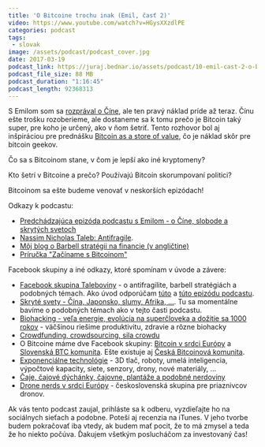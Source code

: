 ```yaml
---
title: 'O Bitcoine trochu inak (Emil, časť 2)'
video: https://www.youtube.com/watch?v=HGysXXzdlPE
categories: podcast
tags:
 - slovak
image: /assets/podcast/podcast_cover.jpg
date: 2017-03-19
podcast_link: https://juraj.bednar.io/assets/podcast/10-emil-cast-2-o-bitcoine-trochu-inak.mp3
podcast_file_size: 88 MB
podcast_duration: "1:16:45"
podcast_length: 92368313
---
```


S Emilom som sa [rozprával o Číne](https://juraj.bednar.io/podcast/2017/02/25/emil-cast-1-cina-cestovanie-sloboda-skryte-svety/), ale ten pravý náklad príde až teraz. Čínu ešte trošku rozoberieme, ale dostaneme sa k tomu prečo je Bitcoin taký super, pre koho je určený, ako v ňom šetriť. Tento rozhovor bol aj inšpiráciou pre prednášku [Bitcoin as a store of value](https://juraj.bednar.io/talk/2017/03/18/bitcoin-as-a-store-of-value/), čo je náklad skôr pre bitcoin geekov.

<!--more-->

Čo sa s Bitcoinom stane, v čom je lepší ako iné kryptomeny?

Kto šetrí v Bitcoine a prečo? Používajú Bitcoin skorumpovaní politici?

Bitcoinom sa ešte budeme venovať v neskorších epizódach!

Odkazy k podcastu:

 * [Predchádzajúca epizóda podcastu s Emilom - o Číne, slobode a skrytých svetoch](https://juraj.bednar.io/podcast/2017/02/25/emil-cast-1-cina-cestovanie-sloboda-skryte-svety/)
 * [Nassim Nicholas Taleb: Antifragile](https://www.martinus.sk/?uItem=206175).
 * [Môj blog o Barbell stratégii na financie (v angličtine)](https://juraj.bednar.io/blog/2016/09/06/barbell-strategy-for-investment/)
 * [Príručka "Začíname s Bitcoinom"](https://docs.google.com/document/d/1ytBJuRHUQTzXMKni9-tJMPvz0CJi6LghrdYC7ssBezA/edit?usp=sharing)


Facebook skupiny a iné odkazy, ktoré spomínam v úvode a závere:

 * [Facebook skupina Taleboviny](https://www.facebook.com/groups/1156112114478175/) - o antifragilite, barbell stratégiách a podobných témach. Ako úvod odporúčam [túto](https://juraj.bednar.io/podcast/2017/01/27/antifragilita-a-decentralizacia/) a [túto epizódu podcastu](https://juraj.bednar.io/podcast/2017/03/07/barbell-strategia-pre-investicie/).
 * [Skryté svety - Čína, Japonsko, slumy, Afrika, ...](https://www.facebook.com/groups/675275682642480/). Tu sa momentálne bavíme o podobných témach ako v tejto časti podcastu.
 * [Biohacking - veľa energie, evolúcia na superčloveka a dožitie sa 1000 rokov](https://www.facebook.com/groups/555837574564696/) - väčšinou riešime produktivitu, zdravie a rôzne biohacky
 * [Crowdfunding, crowdsourcing, sila crowdu](https://www.facebook.com/groups/217530805318863/)
 * O Bitcoine máme dve Facebook skupiny: [Bitcoin v srdci Európy](https://www.facebook.com/groups/455323634541502/) a [Slovenská BTC komunita](https://www.facebook.com/groups/1876810492565676/). Ešte existuje aj [Česká Bitcoinová komunita](https://www.facebook.com/groups/bitcoincz/).
 * [Exponenciálne technológie](https://www.facebook.com/groups/242658132854230) - 3D tlač, roboty, umelá inteligencia, výpočtové kapacity, siete, senzory, drony, nové materiály, ...
 * [Čaje, čajové dýchánky, čajovne, plantáže a podobné nerdoviny](https://www.facebook.com/groups/540470942788749/)
 * [Drone nerds v srdci Európy](https://www.facebook.com/groups/349203725281093/) - československá skupina pre priaznivcov dronov.

 
Ak vás tento podcast zaujal, prihláste sa k odberu, vyzdieľajte ho na sociálnych sieťach a podobne. Poteší aj recenzia na iTunes. V jeho tvorbe budem pokračovať iba vtedy, ak budem mať pocit, že to má zmysel a teda že ho niekto počúva. Ďakujem všetkým poslucháčom za investovaný čas!


